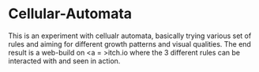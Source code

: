 # Cellular-Automata
This is an experiment with cellualr automata, basically trying various set of rules and aiming for different growth patterns and visual qualities. The end result is a web-build on <a = >itch.io</a> where the 3 different rules can be interacted with and seen in action.
